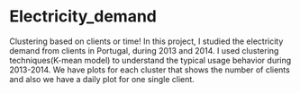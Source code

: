 # Electricity_demand
Clustering based on clients or time!
In this project, I studied the electricity demand from clients in Portugal, during 2013 and 2014. I used clustering techniques(K-mean model) to understand the typical usage behavior during 2013-2014.
We have plots for  each cluster that shows the number of clients and also we have a daily plot for one single client.
